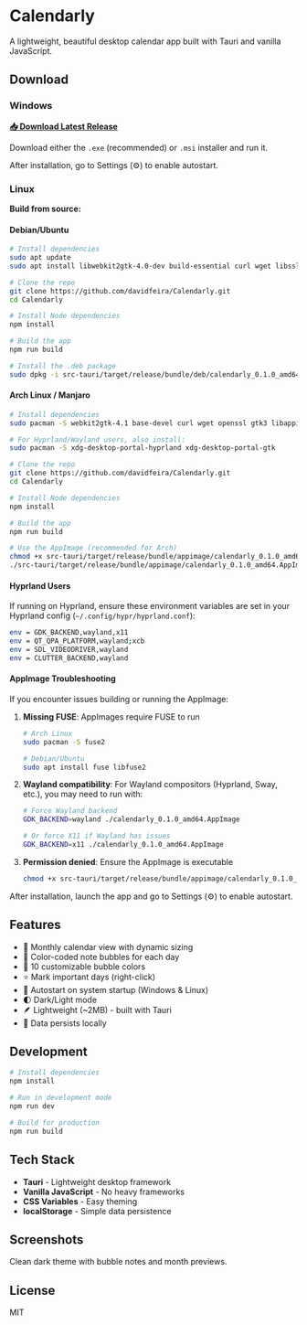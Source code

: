 # Calendarly

A lightweight, beautiful desktop calendar app built with Tauri and vanilla JavaScript.

## Download

### Windows

**[📥 Download Latest Release](https://github.com/davidfeira/Calendarly/releases)**

Download either the `.exe` (recommended) or `.msi` installer and run it.

After installation, go to Settings (⚙) to enable autostart.

### Linux

**Build from source:**

#### Debian/Ubuntu
```bash
# Install dependencies
sudo apt update
sudo apt install libwebkit2gtk-4.0-dev build-essential curl wget libssl-dev libgtk-3-dev libayatana-appindicator3-dev librsvg2-dev

# Clone the repo
git clone https://github.com/davidfeira/Calendarly.git
cd Calendarly

# Install Node dependencies
npm install

# Build the app
npm run build

# Install the .deb package
sudo dpkg -i src-tauri/target/release/bundle/deb/calendarly_0.1.0_amd64.deb
```

#### Arch Linux / Manjaro
```bash
# Install dependencies
sudo pacman -S webkit2gtk-4.1 base-devel curl wget openssl gtk3 libappindicator-gtk3 librsvg

# For Hyprland/Wayland users, also install:
sudo pacman -S xdg-desktop-portal-hyprland xdg-desktop-portal-gtk

# Clone the repo
git clone https://github.com/davidfeira/Calendarly.git
cd Calendarly

# Install Node dependencies
npm install

# Build the app
npm run build

# Use the AppImage (recommended for Arch)
chmod +x src-tauri/target/release/bundle/appimage/calendarly_0.1.0_amd64.AppImage
./src-tauri/target/release/bundle/appimage/calendarly_0.1.0_amd64.AppImage
```

#### Hyprland Users
If running on Hyprland, ensure these environment variables are set in your Hyprland config (`~/.config/hypr/hyprland.conf`):

```bash
env = GDK_BACKEND,wayland,x11
env = QT_QPA_PLATFORM,wayland;xcb
env = SDL_VIDEODRIVER,wayland
env = CLUTTER_BACKEND,wayland
```

#### AppImage Troubleshooting

If you encounter issues building or running the AppImage:

1. **Missing FUSE**: AppImages require FUSE to run
   ```bash
   # Arch Linux
   sudo pacman -S fuse2

   # Debian/Ubuntu
   sudo apt install fuse libfuse2
   ```

2. **Wayland compatibility**: For Wayland compositors (Hyprland, Sway, etc.), you may need to run with:
   ```bash
   # Force Wayland backend
   GDK_BACKEND=wayland ./calendarly_0.1.0_amd64.AppImage

   # Or force X11 if Wayland has issues
   GDK_BACKEND=x11 ./calendarly_0.1.0_amd64.AppImage
   ```

3. **Permission denied**: Ensure the AppImage is executable
   ```bash
   chmod +x src-tauri/target/release/bundle/appimage/calendarly_0.1.0_amd64.AppImage
   ```

After installation, launch the app and go to Settings (⚙) to enable autostart.

## Features

- 📅 Monthly calendar view with dynamic sizing
- 📝 Color-coded note bubbles for each day
- 🎨 10 customizable bubble colors
- ⭐ Mark important days (right-click)
- 🚀 Autostart on system startup (Windows & Linux)
- 🌓 Dark/Light mode
- 🪶 Lightweight (~2MB) - built with Tauri
- 💾 Data persists locally

## Development

```bash
# Install dependencies
npm install

# Run in development mode
npm run dev

# Build for production
npm run build
```

## Tech Stack

- **Tauri** - Lightweight desktop framework
- **Vanilla JavaScript** - No heavy frameworks
- **CSS Variables** - Easy theming
- **localStorage** - Simple data persistence

## Screenshots

Clean dark theme with bubble notes and month previews.

## License

MIT
